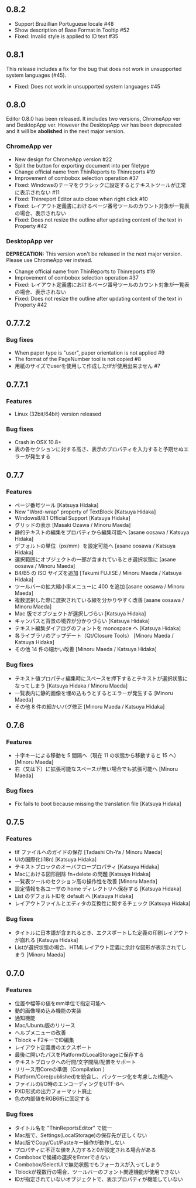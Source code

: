 ## 0.8.2

* Support Brazillian Portuguese locale #48
* Show description of Base Format in Tooltip #52
* Fixed: Invalid style is applied to ID text #35

## 0.8.1

This release includes a fix for the bug that does not work in unsupported system languages (#45).

* Fixed: Does not work in unsupported system languages #45

## 0.8.0

Editor 0.8.0 has been released. It includes two versions, ChromeApp ver and DesktopApp ver.
However the DesktopApp ver has been deprecated and it will be **abolished** in the next major version.

### ChromeApp ver

* New design for ChromeApp version #22
* Split the button for exporting document into per filetype
* Change official name from ThinReports to Thinreports #19
* Improvement of combobox selection operation #37
* Fixed: Windowsのテーマをクラシックに設定するとテキストツールが正常に表示されない #11
* Fixed: Thinreport Editor auto close when right click #10
* Fixed: レイアウト定義書におけるページ番号ツールのカウント対象が一覧表の場合、表示されない
* Fixed: Does not resize the outline after updating content of the text in Property #42

### DesktopApp ver

**DEPRECATION:** This version won't be released in the next major version.
Please use ChromeApp ver instead.

* Change official name from ThinReports to Thinreports #19
* Improvement of combobox selection operation #37
* Fixed: レイアウト定義書におけるページ番号ツールのカウント対象が一覧表の場合、表示されない
* Fixed: Does not resize the outline after updating content of the text in Property #42

## 0.7.7.2

### Bug fixes

* When paper type is "user", paper orientation is not applied #9
* The format of the PageNumber tool is not copied #8
* 用紙のサイズでuserを使用して作成したtlfが使用出来ません #7

## 0.7.7.1

### Features

* Linux (32bit/64bit) version released

### Bug fixes

* Crash in OSX 10.8+
* 表の各セクションに対する高さ、表示のプロパティを入力すると予期せぬエラーが発生する

## 0.7.7

### Features

* ページ番号ツール [Katsuya Hidaka]
* New "Word-wrap" property of TextBlock [Katsuya Hidaka]
* Windows8/8.1 Official Support [Katsuya Hidaka]
* グリッドの表示 [Masaki Ozawa / Minoru Maeda]
* 静的テキストの編集をプロパティから編集可能へ [asane oosawa / Katsuya Hidaka]
* デフォルトの単位（px/mm）を設定可能へ [asane oosawa / Katsuya Hidaka]
* 選択範囲にオブジェクトの一部が含まれているとき選択状態に [asane oosawa / Minoru Maeda]
* B4/B5 の ISO サイズを追加 [Takumi FUJISE / Minoru Maeda / Katsuya Hidaka]
* ツールバーの拡大縮小率メニューに 400 を追加 [asane oosawa / Minoru Maeda]
* 複数選択した際に選択されている線を分かりやすく改善 [asane oosawa / Minoru Maeda]
* Mac 版でオブジェクトが選択しづらい [Katsuya Hidaka]
* キャンパスと背景の境界が分かりづらい [Katsuya Hidaka]
* テキスト編集ダイアログのフォントを monospace へ [Katsuya Hidaka]
* 各ライブラリのアップデート（Qt/Closure Tools） [Minoru Maeda / Katsuya Hidaka]
* その他 14 件の細かい改善 [Minoru Maeda / Katsuya Hidaka]

### Bug fixes

* テキスト値プロパティ編集時にスペースを押下するとテキストが選択状態になってしまう [Katsuya Hidaka / Minoru Maeda]
* 一覧表内に静的画像を埋め込もうとするとエラーが発生する [Minoru Maeda]
* その他 8 件の細かいバグ修正 [Minoru Maeda / Katsuya Hidaka]

## 0.7.6

### Features

* 十字キーによる移動を 5 間隔へ（現在 11 の状態から移動すると 15 へ） [Minoru Maeda]
* 右（又は下）に拡張可能なスペースが無い場合でも拡張可能へ [Minoru Maeda]

### Bug fixes

* Fix fails to boot because missing the translation file [Katsuya Hidaka]

## 0.7.5

### Features

* tlf ファイルへのガイドの保存 [Tadashi Oh-Ya / Minoru Maeda]
* UIの国際化(i18n) [Katsuya Hidaka]
* テキストブロックのオーバフロープロパティ [Katsuya Hidaka]
* Macにおける図形削除 fn+delete の問題 [Katsuya Hidaka]
* 一覧表ツールのセクション高の操作性を改善 [Minoru Maeda]
* 設定情報を各ユーザの home ディレクトリへ保存する [Katsuya Hidaka]
* List のデフォルトIDを default へ [Katsuya Hidaka]
* レイアウトファイルとエディタの互換性に関するチェック [Katsuya Hidaka]

### Bug fixes

* タイトルに日本語が含まれるとき、エクスポートした定義の印刷レイアウトが崩れる [Katsuya Hidaka]
* Listが選択状態の場合、HTMLレイアウト定義に余計な図形が表示されてしまう [Minoru Maeda]

## 0.7.0

### Features

* 位置や幅等の値をmm単位で指定可能へ
* 動的画像埋め込み機能の実装
* 通知機能
* Mac/Ubuntu版のリリース
* ヘルプメニューの改善
* Tblock + F2キーでID編集
* レイアウト定義書のエクスポート
* 最後に開いたパスをPlatformのLocalStorageに保存する
* テキストブロックへの行間/文字間隔/配置をサポート
* リリース用Coreの準備（Compilation ）
* Platform/Core(published)を統合し、パッケージ化を考慮した構造へ
* ファイルのI/O時のエンコーディングをUTF-8へ
* PXD形式の出力フォーマット廃止
* 色の内部値をRGB6桁に固定する

### Bug fixes

* タイトル名を "ThinReportsEditor" で統一
* Mac版で、Settings(LocalStorage)の保存先が正しくない
* Mac版でCopy/Cut/Pasteキー操作が動作しない
* プロパティに不正な値を入力すると0が設定される場合がある
* Comboboxで候補の選択をEnterできない
* Combobox/SelectUIで無効状態でもフォーカスが入ってしまう
* Tblockが複数行の場合、ツールバーのフォント関連機能が使用できない
* IDが指定されていないオブジェクトで、表示プロパティが機能していない
